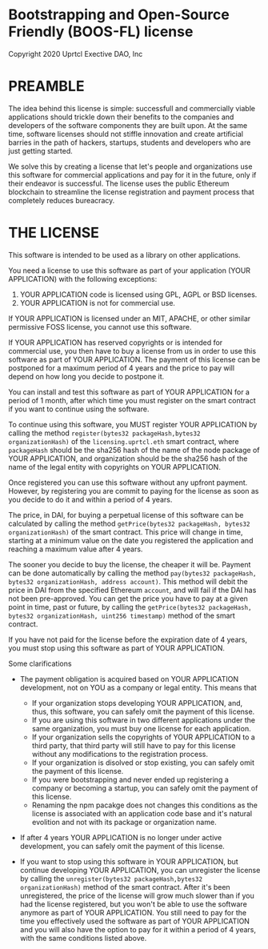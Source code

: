 # Bootstrapping and Open-Source Friendly (BOOS-FL) license
Copyright 2020 Uprtcl Exective DAO, Inc

# PREAMBLE

The idea behind this license is simple: successfull and commercially viable applications should trickle down their benefits to the companies and developers of the software components they are built upon. At the same time, software licenses should not stiffle innovation and create artificial barries in the path of hackers, startups, students and developers who are just getting started.

We solve this by creating a license that let's people and organizations use this software for commercial applications and pay for it in the future, only if their endeavor is successful. The license uses the public Ethereum blockchain to streamline the license registration and payment process that completely reduces bureacracy.

# THE LICENSE

This software is intended to be used as a library on other applications.

You need a license to use this software as part of your application (YOUR APPLICATION) with the following exceptions:

1. YOUR APPLICATION code is licensed using GPL, AGPL or BSD licenses.
2. YOUR APPLICATION is not for commercial use.

If YOUR APPLICATION is licensed under an MIT, APACHE, or other similar permissive FOSS license, you cannot use this software.

If YOUR APPLICATION has reserved copyrights or is intended for commercial use, you then have to buy a license from us in order to use this software as part of YOUR APPLICATION. The payment of this license can be postponed for a maximum period of 4 years and the price to pay will depend on how long you decide to postpone it.

You can install and test this software as part of YOUR APPLICATION for a period of 1 month, after which time you must register on the smart contract if you want to continue using the software.

To continue using this software, you MUST register YOUR APPLICATION by calling the method `register(bytes32 packageHash,bytes32 organizationHash)` of the `licensing.uprtcl.eth` smart contract, where `packageHash` should be the sha256 hash of the name of the node package of YOUR APPLICATION, and organization should be the sha256 hash of the name of the legal entity with copyrights on YOUR APPLICATION.

Once registered you can use this software without any upfront payment. However, by registering you are commit to paying for the license as soon as you decide to do it and within a period of 4 years.

The price, in DAI, for buying a perpetual license of this software can be calculated by calling the method `getPrice(bytes32 packageHash, bytes32 organizationHash)` of the smart contract. This price will change in time, starting at a minimum value on the date you registered the application and reaching a maximum value after 4 years.

The sooner you decide to buy the license, the cheaper it will be. Payment can be done automatically by calling the method `pay(bytes32 packageHash, bytes32 organizationHash, address account)`. This method will debit the price in DAI from the specified Ethereum `account`, and will fail if the DAI has not been pre-approved. You can get the price you have to pay at a given point in time, past or future, by calling the `getPrice(bytes32 packageHash, bytes32 organizationHash, uint256 timestamp)` method of the smart contract.

If you have not paid for the license before the expiration date of 4 years, you must stop using this software as part of YOUR APPLICATION.

Some clarifications

- The payment obligation is acquired based on YOUR APPLICATION development, not on YOU as a company or legal entity. This means that

  - If your organization stops developing YOUR APPLICATION, and, thus, this software, you can safely omit the payment of this license.
  - If you are using this software in two different applications under the same organization, you must buy one license for each application.
  - If your organization sells the copyrights of YOUR APPLICATION to a third party, that third party will still have to pay for this license without any modifications to the registration process.
  - If your organization is disolved or stop existing, you can safely omit the payment of this license.
  - If you were bootstrapping and never ended up registering a company or becoming a startup, you can safely omit the payment of this license.
  - Renaming the npm pacakge does not changes this conditions as the license is associated with an application code base and it's natural evolition and not with its package or organization name.

- If after 4 years YOUR APPLICATION is no longer under active development, you can safely omit the payment of this license.

- If you want to stop using this software in YOUR APPLICATION, but continue developing YOUR APPLICATION, you can unregister the license by calling the `unregister(bytes32 packageHash,bytes32 organizationHash)` method of the smart contract. After it's been unregistered, the price of the license will grow much slower than if you had the license registered, but you won't be able to use the software anymore as part of YOUR APPLICATION. You still need to pay for the time you effectively used the software as part of YOUR APPLICATION and you will also have the option to pay for it within a period of 4 years, with the same conditions listed above.


